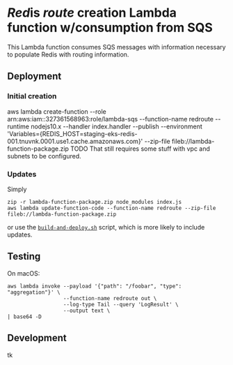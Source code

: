 # *Red*is *route* creation Lambda function w/consumption from SQS
This Lambda function consumes SQS messages with information necessary to populate Redis with routing information.

## Deployment

### Initial creation
aws lambda create-function --role arn:aws:iam::327361568963:role/lambda-sqs --function-name redroute --runtime nodejs10.x --handler index.handler --publish --environment 'Variables={REDIS_HOST=staging-eks-redis-001.tnuvnk.0001.use1.cache.amazonaws.com}' --zip-file fileb://lambda-function-package.zip
TODO That still requires some stuff with vpc and subnets to be configured.

### Updates

Simply

    zip -r lambda-function-package.zip node_modules index.js
    aws lambda update-function-code --function-name redroute --zip-file fileb://lambda-function-package.zip

or use the [`build-and-deploy.sh`](./build-and-deploy.sh) script, which is more likely to include updates.

## Testing

On macOS:

    aws lambda invoke --payload '{"path": "/foobar", "type": "aggregation"}' \
                      --function-name redroute out \
                      --log-type Tail --query 'LogResult' \
                      --output text \
    | base64 -D

## Development
tk
